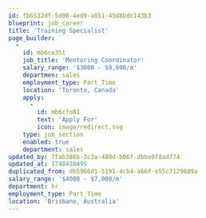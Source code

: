 ```yaml
---
id: fb6532df-5d00-4ed9-a851-45d8bdc143b3
blueprint: job_career
title: 'Training Specialist'
page_builder:
  -
    id: mb6ce35t
    job_title: 'Mentoring Coordinator'
    salary_range: '$3000 - $9,000/m'
    departmen: sales
    employment_type: Part_Time
    location: 'Toronto, Canada'
    apply:
      -
        id: mb6cfo81
        text: 'Apply For'
        icon: image/redirect.svg
    type: job_section
    enabled: true
    department: sales
updated_by: 7fab386b-3c2a-480d-b06f-dbbe0f8adf74
updated_at: 1748438495
duplicated_from: db5966d1-5191-4cb4-a66f-e55c7129609a
salary_range: '$4000 - $7,000/m'
department: hr
employment_type: Part_Time
location: 'Brisbane, Australia'
---
```

